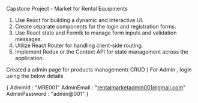 Capstone Project - Market for Rental Equipments

1) Use React for building a dynamic and interactive UI.
2) Create separate components for the login and registration forms.
3) Use React state and Formik to manage form inputs and validation messages. 
4) Utilize React Router for handling client-side routing.
5) Implement Redux or the Context API for state management across the application.

Created a admin page for products management( CRUD ) 
For Admin , login using the below details

{ AdminId : "MRE001"
  AdminEmail : "rentalmarketadmin001@gmail.com"
  AdminPassword : "admin@001" }
